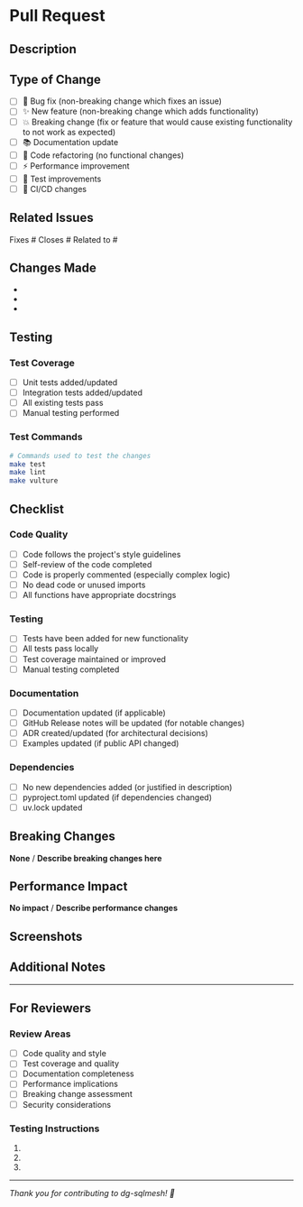 # Pull Request

## Description

<!-- Provide a brief description of the changes in this PR -->

## Type of Change

<!-- Mark the relevant option with an "x" -->

- [ ] 🐛 Bug fix (non-breaking change which fixes an issue)
- [ ] ✨ New feature (non-breaking change which adds functionality)
- [ ] 💥 Breaking change (fix or feature that would cause existing functionality to not work as expected)
- [ ] 📚 Documentation update
- [ ] 🧹 Code refactoring (no functional changes)
- [ ] ⚡ Performance improvement
- [ ] 🧪 Test improvements
- [ ] 🔧 CI/CD changes

## Related Issues

<!-- Link to the issue(s) this PR addresses -->

Fixes #<!-- issue number -->
Closes #<!-- issue number -->
Related to #<!-- issue number -->

## Changes Made

<!-- Provide a detailed list of changes -->

-
-
-

## Testing

<!-- Describe how you tested your changes -->

### Test Coverage

- [ ] Unit tests added/updated
- [ ] Integration tests added/updated
- [ ] All existing tests pass
- [ ] Manual testing performed

### Test Commands

```bash
# Commands used to test the changes
make test
make lint
make vulture
```

## Checklist

<!-- Mark completed items with an "x" -->

### Code Quality

- [ ] Code follows the project's style guidelines
- [ ] Self-review of the code completed
- [ ] Code is properly commented (especially complex logic)
- [ ] No dead code or unused imports
- [ ] All functions have appropriate docstrings

### Testing

- [ ] Tests have been added for new functionality
- [ ] All tests pass locally
- [ ] Test coverage maintained or improved
- [ ] Manual testing completed

### Documentation

- [ ] Documentation updated (if applicable)
- [ ] GitHub Release notes will be updated (for notable changes)
- [ ] ADR created/updated (for architectural decisions)
- [ ] Examples updated (if public API changed)

### Dependencies

- [ ] No new dependencies added (or justified in description)
- [ ] pyproject.toml updated (if dependencies changed)
- [ ] uv.lock updated

## Breaking Changes

<!-- If this is a breaking change, describe what breaks and how to migrate -->

**None** / **Describe breaking changes here**

## Performance Impact

<!-- Describe any performance implications -->

**No impact** / **Describe performance changes**

## Screenshots

<!-- Add screenshots if UI changes are involved -->

## Additional Notes

<!-- Any additional information that reviewers should know -->

---

## For Reviewers

### Review Areas

- [ ] Code quality and style
- [ ] Test coverage and quality
- [ ] Documentation completeness
- [ ] Performance implications
- [ ] Breaking change assessment
- [ ] Security considerations

### Testing Instructions

1.
2.
3.

---

_Thank you for contributing to dg-sqlmesh! 🙏_
